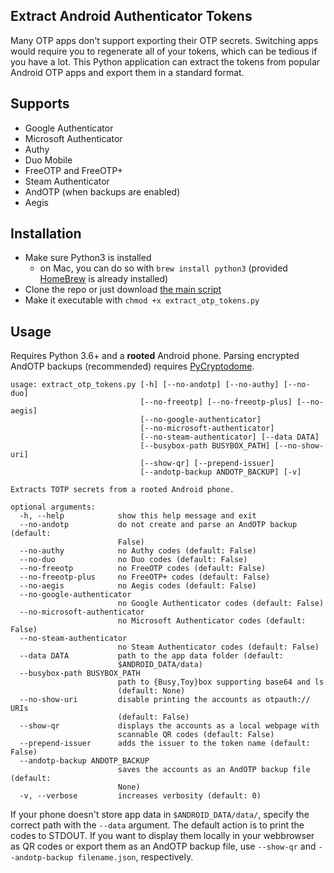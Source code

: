 ## Extract Android Authenticator Tokens

Many OTP apps don't support exporting their OTP secrets. Switching apps would require you to regenerate all of your tokens, which can be tedious if you have a lot. This Python application can extract the tokens from popular Android OTP apps and export them in a standard format.

## Supports

 - Google Authenticator
 - Microsoft Authenticator
 - Authy
 - Duo Mobile
 - FreeOTP and FreeOTP+
 - Steam Authenticator
 - AndOTP (when backups are enabled)
 - Aegis

## Installation

 - Make sure Python3 is installed
   - on Mac, you can do so with `brew install python3` (provided [HomeBrew](https://brew.sh/) is already installed)
 - Clone the repo or just download [the main script](https://raw.githubusercontent.com/puddly/android-otp-extractor/master/extract_otp_tokens.py)
 - Make it executable with `chmod +x extract_otp_tokens.py`

## Usage

Requires Python 3.6+ and a **rooted** Android phone. Parsing encrypted AndOTP backups (recommended) requires [PyCryptodome](https://pycryptodome.readthedocs.io/en/latest/src/installation.html).

    usage: extract_otp_tokens.py [-h] [--no-andotp] [--no-authy] [--no-duo]
                                 [--no-freeotp] [--no-freeotp-plus] [--no-aegis]
                                 [--no-google-authenticator]
                                 [--no-microsoft-authenticator]
                                 [--no-steam-authenticator] [--data DATA]
                                 [--busybox-path BUSYBOX_PATH] [--no-show-uri]
                                 [--show-qr] [--prepend-issuer]
                                 [--andotp-backup ANDOTP_BACKUP] [-v]

    Extracts TOTP secrets from a rooted Android phone.

    optional arguments:
      -h, --help            show this help message and exit
      --no-andotp           do not create and parse an AndOTP backup (default:
                            False)
      --no-authy            no Authy codes (default: False)
      --no-duo              no Duo codes (default: False)
      --no-freeotp          no FreeOTP codes (default: False)
      --no-freeotp-plus     no FreeOTP+ codes (default: False)
      --no-aegis            no Aegis codes (default: False)
      --no-google-authenticator
                            no Google Authenticator codes (default: False)
      --no-microsoft-authenticator
                            no Microsoft Authenticator codes (default: False)
      --no-steam-authenticator
                            no Steam Authenticator codes (default: False)
      --data DATA           path to the app data folder (default:
                            $ANDROID_DATA/data)
      --busybox-path BUSYBOX_PATH
                            path to {Busy,Toy}box supporting base64 and ls
                            (default: None)
      --no-show-uri         disable printing the accounts as otpauth:// URIs
                            (default: False)
      --show-qr             displays the accounts as a local webpage with
                            scannable QR codes (default: False)
      --prepend-issuer      adds the issuer to the token name (default: False)
      --andotp-backup ANDOTP_BACKUP
                            saves the accounts as an AndOTP backup file (default:
                            None)
      -v, --verbose         increases verbosity (default: 0)

If your phone doesn't store app data in `$ANDROID_DATA/data/`, specify the correct path with the `--data` argument. The default action is to print the codes to STDOUT. If you want to display them locally in your webbrowser as QR codes or export them as an AndOTP backup file, use `--show-qr` and `--andotp-backup filename.json`, respectively.

